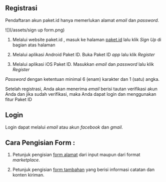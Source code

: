 ## Registrasi

Pendaftaran akun paket.id hanya memerlukan alamat _email_ dan _password_.

![](/assets/sign up form.png)

1. Melalui website paket.id , masuk ke halaman [paket.id](https://paket.id) lalu klik _Sign Up_ di bagian atas halaman

2. Melalui aplikasi Android Paket ID. Buka Paket ID _app_ lalu klik _Register_

3. Melalui aplikasi iOS Paket ID. Masukkan _email_ dan _password_ lalu klik _Register_

_Password_ dengan ketentuan minimal 6 \(enam\) karakter dan 1 \(satu\) angka.

Setelah registrasi, Anda akan menerima _email_ berisi tautan verifikasi akun Anda dan jika sudah verifikasi, maka Anda dapat login dan menggunakan fitur Paket ID

## Login

Login dapat melalui _email_ atau akun _facebook_ dan _gmail_.

## Cara Pengisian Form :

1. Petunjuk pengisian [form alamat](format-alamat.md) dari input maupun dari format _marketplace_.

2. Petunjuk pengisian [form tambahan](input-opsional.md) yang berisi informasi catatan dan konten kiriman.




